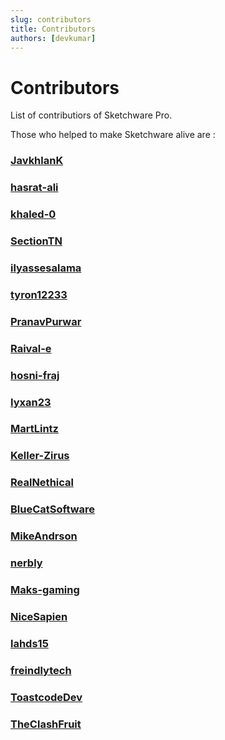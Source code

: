 ```yaml
---
slug: contributors
title: Contributors
authors: [devkumar]
---
```

# Contributors

List of contributiors of Sketchware Pro.
<!--truncate-->
Those who helped to make Sketchware alive are : 

### [JavkhlanK](https://github.com/JavkhlanK)
### [hasrat-ali](https://github.com/hasrat-ali)
### [khaled-0](https://github.com/khaled-0)
### [SectionTN](https://github.com/SectionTN)
### [ilyassesalama](https://github.com/ilyassesalama)
### [tyron12233](https://github.com/tyron12233)
### [PranavPurwar](https://github.com/PranavPurwar)
### [Raival-e](https://github.com/Raival-e)
### [hosni-fraj](https://github.com/hosni-fraj)
### [Iyxan23](https://github.com/Iyxan23)
### [MartLintz](https://github.com/MartLintz)
### [Keller-Zirus](https://github.com/Keller-Zirus)
### [RealNethical](https://github.com/RealNethical)
### [BlueCatSoftware](https://github.com/BlueCatSoftware)
### [MikeAndrson](https://github.com/MikeAndrson)
### [nerbly](https://github.com/nerbly)
### [Maks-gaming](https://github.com/Maks-gaming)
### [NiceSapien](https://github.com/NiceSapien)
### [lahds15](https://github.com/lahds15)
### [freindlytech](https://github.com/freindlytech)
### [ToastcodeDev](https://github.com/ToastcodeDev)
### [TheClashFruit](https://github.com/TheClashFruit)